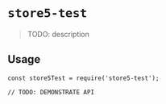 # `store5-test`

> TODO: description

## Usage

```
const store5Test = require('store5-test');

// TODO: DEMONSTRATE API
```
